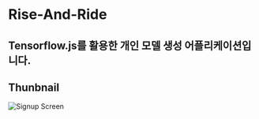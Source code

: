 # Rise-And-Ride

Tensorflow.js를 활용한 개인 모델 생성 어플리케이션입니다.
---

## Thunbnail

![Signup Screen](https://user-images.githubusercontent.com/77220824/223646819-2649651b-6632-442c-843d-85c8f1f9735e.png)
